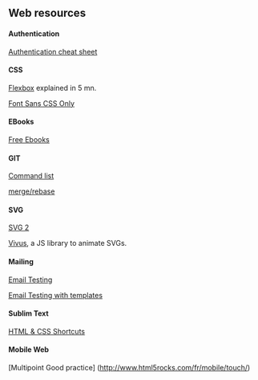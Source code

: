 ## Web resources


#### Authentication

[Authentication cheat sheet](https://www.owasp.org/index.php/Authentication_Cheat_Sheet)

#### CSS

[Flexbox](http://flexboxin5.com/) explained in 5 mn.

[Font Sans CSS Only](http://yusugomori.com/projects/css-sans/fonts)

#### EBooks

[Free Ebooks](http://freecomputerbooks.com/)

#### GIT

[Command list](http://www.git-tower.com/blog/git-cheat-sheet/)

[merge/rebase](http://git-scm.com/book/fr/v1/Les-branches-avec-Git-Rebaser)

#### SVG

[SVG 2](http://www.w3.org/Graphics/SVG/WG/wiki/SVG2_Requirements_Input)

[Vivus](http://maxwellito.github.io/vivus/), a JS library to animate SVGs.

#### Mailing

[Email Testing](https://putsmail.com)

[Email Testing with templates](http://mailchimp.com/)

#### Sublim Text

[HTML & CSS Shortcuts](http://docs.emmet.io/cheat-sheet/)

#### Mobile Web
[Multipoint Good practice] (http://www.html5rocks.com/fr/mobile/touch/)
